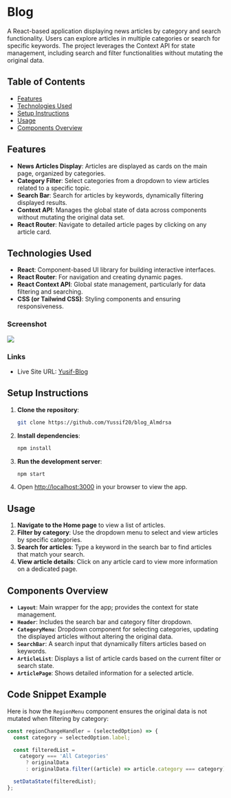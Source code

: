 # Blog

A React-based application displaying news articles by category and search functionality. Users can explore articles in multiple categories or search for specific keywords. The project leverages the Context API for state management, including search and filter functionalities without mutating the original data.

## Table of Contents

- [Features](#features)
- [Technologies Used](#technologies-used)
- [Setup Instructions](#setup-instructions)
- [Usage](#usage)
- [Components Overview](#components-overview)

## Features

- **News Articles Display**: Articles are displayed as cards on the main page, organized by categories.
- **Category Filter**: Select categories from a dropdown to view articles related to a specific topic.
- **Search Bar**: Search for articles by keywords, dynamically filtering displayed results.
- **Context API**: Manages the global state of data across components without mutating the original data set.
- **React Router**: Navigate to detailed article pages by clicking on any article card.

## Technologies Used

- **React**: Component-based UI library for building interactive interfaces.
- **React Router**: For navigation and creating dynamic pages.
- **React Context API**: Global state management, particularly for data filtering and searching.
- **CSS (or Tailwind CSS)**: Styling components and ensuring responsiveness.

### Screenshot

![](/src/assets/screenshot.png)

### Links

- Live Site URL: [Yusif-Blog](https://blog-almdrsa.vercel.app/)

## Setup Instructions

1. **Clone the repository**:

   ```bash
   git clone https://github.com/Yussif20/blog_Almdrsa
   ```

2. **Install dependencies**:

   ```bash
   npm install
   ```

3. **Run the development server**:

   ```bash
   npm start
   ```

4. Open [http://localhost:3000](http://localhost:3000) in your browser to view the app.

## Usage

1. **Navigate to the Home page** to view a list of articles.
2. **Filter by category**: Use the dropdown menu to select and view articles by specific categories.
3. **Search for articles**: Type a keyword in the search bar to find articles that match your search.
4. **View article details**: Click on any article card to view more information on a dedicated page.

## Components Overview

- **`Layout`**: Main wrapper for the app; provides the context for state management.
- **`Header`**: Includes the search bar and category filter dropdown.
- **`CategoryMenu`**: Dropdown component for selecting categories, updating the displayed articles without altering the original data.
- **`SearchBar`**: A search input that dynamically filters articles based on keywords.
- **`ArticleList`**: Displays a list of article cards based on the current filter or search state.
- **`ArticlePage`**: Shows detailed information for a selected article.

## Code Snippet Example

Here is how the `RegionMenu` component ensures the original data is not mutated when filtering by category:

```javascript
const regionChangeHandler = (selectedOption) => {
  const category = selectedOption.label;

  const filteredList =
    category === 'All Categories'
      ? originalData
      : originalData.filter((article) => article.category === category);

  setDataState(filteredList);
};
```
